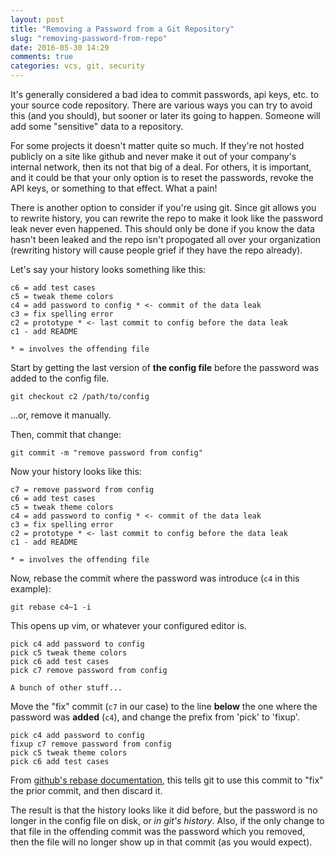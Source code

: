 ```yaml
---
layout: post
title: "Removing a Password from a Git Repository"
slug: "removing-password-from-repo"
date: 2016-05-30 14:29
comments: true
categories: vcs, git, security
---
```


It's generally considered a bad idea to commit passwords, api keys, etc. to your
source code repository. There are various ways you can try to avoid this
(and you should), but sooner or later its going to happen. Someone will add some
"sensitive" data to a repository.

For some projects it doesn't matter quite so much. If they're not hosted
publicly on a site like github and never make it out of your company's internal
network, then its not that big of a deal. For others, it is important, and it
could be that your only option is to reset the passwords, revoke the API keys,
or something to that effect. What a pain!

There is another option to consider if you're using git. Since git allows you to
rewrite history, you can rewrite the repo to make it look like the password leak
never even happened. This should only be done if you know the data hasn't been
leaked and the repo isn't propogated all over your organization
(rewriting history will cause people grief if they have the repo already).

Let's say your history looks something like this:

```
c6 = add test cases
c5 = tweak theme colors
c4 = add password to config * <- commit of the data leak
c3 = fix spelling error
c2 = prototype * <- last commit to config before the data leak
c1 - add README

* = involves the offending file

```

Start by getting the last version of **the config file** before the password was
added to the config file.

`git checkout c2 /path/to/config`

...or, remove it manually.

Then, commit that change:

`git commit -m "remove password from config"`

Now your history looks like this:

```
c7 = remove password from config
c6 = add test cases
c5 = tweak theme colors
c4 = add password to config * <- commit of the data leak
c3 = fix spelling error
c2 = prototype * <- last commit to config before the data leak
c1 - add README

* = involves the offending file

```

Now, rebase the commit where the password was introduce (`c4` in this example):

`git rebase c4~1 -i`

This opens up vim, or whatever your configured editor is.

```
pick c4 add password to config
pick c5 tweak theme colors
pick c6 add test cases
pick c7 remove password from config

A bunch of other stuff...

```

Move the "fix" commit (`c7` in our case) to the line **below** the one where the
password was **added** (`c4`), and change the prefix from 'pick' to 'fixup'.

```
pick c4 add password to config
fixup c7 remove password from config
pick c5 tweak theme colors
pick c6 add test cases
```

From [github's rebase documentation](https://help.github.com/articles/about-git-rebase/#commands-available-while-rebasing),
this tells git to use this commit to "fix" the prior commit, and then discard it.

The result is that the history looks like it did before, but the password is no
longer in the config file on disk, or *in git's history*. Also, if the only
change to that file in the offending commit was the password which you removed,
then the file will no longer show up in that commit (as you would expect).

